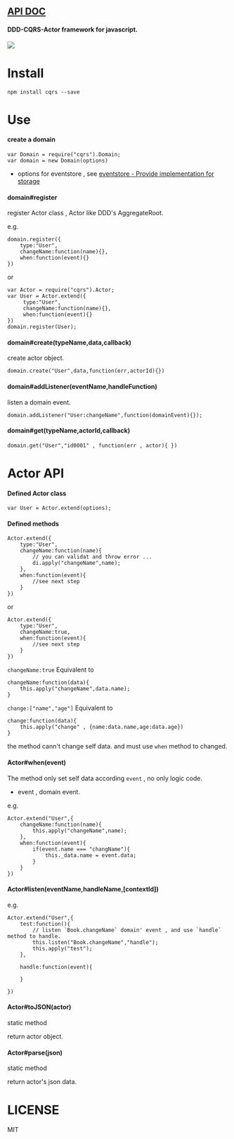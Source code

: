 [API DOC](http://leogiese.github.io/cqrs/api/index.html)
---------------------------------------------------------


#### DDD-CQRS-Actor framework for javascript.


![](https://raw.githubusercontent.com/leogiese/cqrs/master/img.png)

Install
=======

    npm install cqrs --save

Use
===

#### create a domain

    var Domain = require("cqrs").Domain;
    var domain = new Domain(options)

+ options for eventstore , see [eventstore - Provide implementation for storage](https://github.com/adrai/node-eventstore#provide-implementation-for-storage)

#### domain#register

register Actor class , Actor like DDD's AggregateRoot.

e.g.

    domain.register({
        type:"User",
        changeName:function(name){},
        when:function(event){}
    })

or


    var Actor = require("cqrs").Actor;
    var User = Actor.extend({
         type:"User",
         changeName:function(name){},
         when:function(event){}
    })
    domain.register(User);



#### domain#create(typeName,data,callback)

create actor object.

    domain.create("User",data,function(err,actorId){})

#### domain#addListener(eventName,handleFunction)

listen a domain event.

    domain.addListener("User:changeName",function(domainEvent){});

#### domain#get(typeName,actorId,callback)

    domain.get("User","id0001" , function(err , actor){ })

Actor API
=========

#### Defined Actor class

    var User = Actor.extend(options);


#### Defined methods

    Actor.extend({
        type:"User",
        changeName:function(name){
            // you can validat and throw error ...
            di.apply("changeName",name);
        },
        when:function(event){
            //see next step
        }
    })

or

    Actor.extend({
        type:"User",
        changeName:true,
        when:function(event){
            //see next step
        }
    })

`changeName:true` Equivalent to

    changeName:function(data){
        this.apply("changeName",data.name);
    }

`change:["name","age"]` Equivalent to

    change:function(data){
        this.apply("change" , {name:data.name,age:data.age})
    }

the method cann't change self data. and must use `when` method to changed.


#### Actor#when(event)

The method only set self data according `event` , no only logic code.

+ event , domain event.

e.g.

    Actor.extend("User",{
        changeName:function(name){
            this.apply("changeName",name);
        },
        when:function(event){
            if(event.name === "changName"){
                this._data.name = event.data;
            }
        }
    })

#### Actor#listen(eventName,handleName,[contextId])

e.g.

    Actor.extend("User",{
        test:function(){
            // listen `Book.changeName` domain' event , and use `handle` method to handle.
            this.listen("Book.changeName","handle");
            this.apply("test");
        },

        handle:function(event){

        }

    })

#### Actor#toJSON(actor)

static method

return actor object.

#### Actor#parse(json)

static method

return actor's json data.

LICENSE
=======
MIT